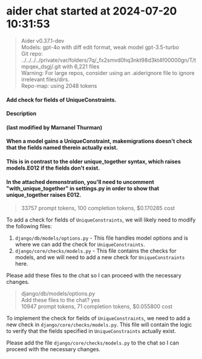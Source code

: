 
# aider chat started at 2024-07-20 10:31:53

> Aider v0.37.1-dev  
> Models: gpt-4o with diff edit format, weak model gpt-3.5-turbo  
> Git repo: ../../../../private/var/folders/7q/_fx2smvd0hq3nkt98d3kt4f00000gn/T/tmpqex_dsgj/.git with 6,221 files  
> Warning: For large repos, consider using an .aiderignore file to ignore irrelevant files/dirs.  
> Repo-map: using 2048 tokens  

#### Add check for fields of UniqueConstraints.  
#### Description  
#### 	   
#### 		(last modified by Marnanel Thurman)  
#### 	   
#### When a model gains a UniqueConstraint, makemigrations doesn't check that the fields named therein actually exist.  
#### This is in contrast to the older unique_together syntax, which raises models.E012 if the fields don't exist.  
#### In the attached demonstration, you'll need to uncomment "with_unique_together" in settings.py in order to show that unique_together raises E012.  
> 33757 prompt tokens, 100 completion tokens, $0.170285 cost  

To add a check for fields of `UniqueConstraints`, we will likely need to modify the following files:

1. `django/db/models/options.py` - This file handles model options and is where we can add the check for `UniqueConstraints`.
2. `django/core/checks/models.py` - This file contains the checks for models, and we will need to add a new check for `UniqueConstraints` here.

Please add these files to the chat so I can proceed with the necessary changes.

> django/db/models/options.py  
> Add these files to the chat? yes  
> 10947 prompt tokens, 71 completion tokens, $0.055800 cost  

To implement the check for fields of `UniqueConstraints`, we need to add a new check in `django/core/checks/models.py`. This file will contain the logic to verify that the fields specified in `UniqueConstraints` actually exist.

Please add the file `django/core/checks/models.py` to the chat so I can proceed with the necessary changes.

